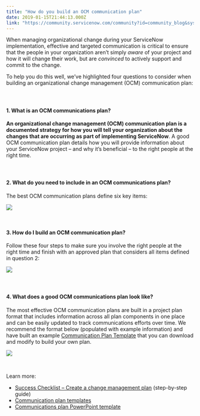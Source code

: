 ```yaml
---
title: "How do you build an OCM communication plan"
date: 2019-01-15T21:44:13.000Z
link: "https://community.servicenow.com/community?id=community_blog&sys_id=9de39bc1db0beb00fa192183ca96192f"
---
```

<p>When managing organizational change during your ServiceNow implementation, effective and targeted communication is critical to ensure that the people in your organization aren’t simply <em>aware</em> of your project and how it will change their work, but are <em>convinced</em> to actively support and commit to the change.</p>
<p>To help you do this well, we’ve highlighted four questions to consider when building an organizational change management (OCM) communication plan:</p>
<h4> </h4>
<h4>1. What is an OCM communications plan?</h4>
<p><strong>An organizational change management (OCM) communication plan is a documented strategy for how you will tell your organization about the changes that are occurring as part of implementing ServiceNow</strong>. A good OCM communication plan details how you will provide information about your ServiceNow project – and why it’s beneficial – to the right people at the right time.</p>
<h4> </h4>
<h4>2. What do you need to include in an OCM communications plan?</h4>
<p>The best OCM communication plans define six key items:</p>
<p><img style="max-width: 100%; max-height: 480px;" src="16689851db83ef002e8c2183ca961970.iix" /></p>
<p> </p>
<h4>3. How do I build an OCM communication plan?</h4>
<p>Follow these four steps to make sure you involve the right people at the right time and finish with an approved plan that considers all items defined in question 2:</p>
<p><img style="max-width: 100%; max-height: 480px;" src="a7935f81db0beb00fa192183ca9619d7.iix" /></p>
<h4> </h4>
<h4>4. What does a good OCM communications plan look like?</h4>
<p>The most effective OCM communication plans are built in a project plan format that includes information across all plan components in one place and can be easily updated to track communications efforts over time. We recommend the format below (populated with example information) and have built an example <a href="https://www.servicenow.com/success/champion/communication-plan-template.html" rel="nofollow">Communication Plan Template</a> that you can download and modify to build your own plan.</p>
<p><img style="max-width: 100%; max-height: 480px;" src="f3a3d3c1db0beb00fa192183ca96195c.iix" /></p>
<p> </p>
<p>Learn more:</p>
<ul><li><a href="https://www.servicenow.com/content/dam/servicenow-assets/public/en-us/doc-type/bp/subpillar17-changemgmt.pptx" rel="nofollow">Success Checklist – Create a change management plan</a> (step-by-step guide)</li><li><a href="https://www.servicenow.com/success/champion/communication-plan-template.html" rel="nofollow">Communication plan templates</a></li><li><a href="https://www.servicenow.com/success/champion/communications-plan.html" rel="nofollow">Communications plan PowerPoint template</a></li></ul>